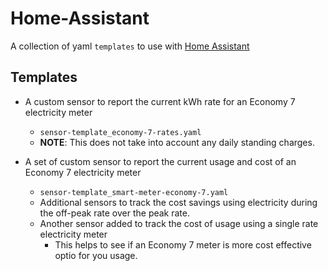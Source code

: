 # Home-Assistant

A collection of yaml `templates` to use with [Home Assistant](https://www.home-assistant.io)

## Templates

- A custom sensor to report the current kWh rate for an Economy 7 electricity meter 
  - `sensor-template_economy-7-rates.yaml`
  - __NOTE__: This does not take into account any daily standing charges.

- A set of custom sensor to report the current usage and cost of an Economy 7 electricity meter
  - `sensor-template_smart-meter-economy-7.yaml`
  - Additional sensors to track the cost savings using electricity during the off-peak rate over the peak rate.
  - Another sensor added to track the cost of usage using a single rate electricity meter
    - This helps to see if an Economy 7 meter is more cost effective optio for you usage.
